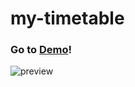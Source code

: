 # my-timetable

### Go to [Demo](https://youjung-hong.github.io/my-timetable/0.0.1/examples/example-01-basic.html)!

![preview](https://user-images.githubusercontent.com/13758710/94355832-8e8a0f00-00c2-11eb-9b0f-74e9afe9330b.png)
